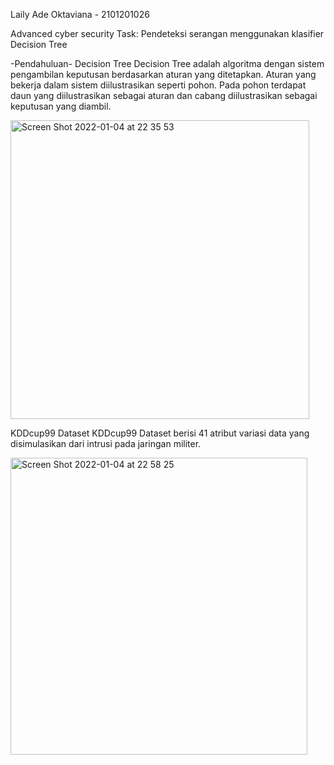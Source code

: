 Laily Ade Oktaviana - 2101201026 

Advanced cyber security
Task: Pendeteksi serangan menggunakan klasifier Decision Tree

-Pendahuluan-
Decision Tree
Decision Tree adalah algoritma dengan sistem pengambilan keputusan berdasarkan aturan yang ditetapkan. Aturan yang bekerja dalam sistem diilustrasikan seperti pohon. Pada pohon terdapat daun yang diilustrasikan sebagai aturan dan cabang diilustrasikan sebagai keputusan yang diambil. 

<img width="478" alt="Screen Shot 2022-01-04 at 22 35 53" src="https://user-images.githubusercontent.com/73576347/148083739-223e47ec-5d9c-40b9-8bb8-84855e5dd3d7.png">

KDDcup99 Dataset
KDDcup99 Dataset berisi 41 atribut variasi data yang disimulasikan dari intrusi pada jaringan militer.

<img width="475" alt="Screen Shot 2022-01-04 at 22 58 25" src="https://user-images.githubusercontent.com/73576347/148086948-a724e84c-9d56-4a9d-b653-d6186a53bf8d.png">
